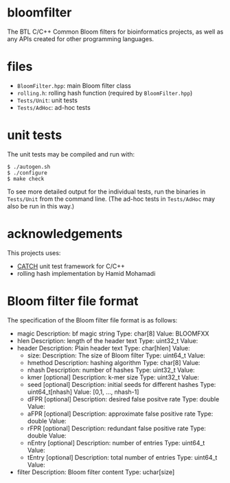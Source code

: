 # bloomfilter
The BTL C/C++ Common Bloom filters for bioinformatics projects, as well as any APIs created for other programming languages.

# files

* `BloomFilter.hpp`: main Bloom filter class
* `rolling.h`: rolling hash function (required by `BloomFilter.hpp`)
* `Tests/Unit`: unit tests
* `Tests/AdHoc`: ad-hoc tests

# unit tests

The unit tests may be compiled and run with:

	$ ./autogen.sh
	$ ./configure
	$ make check

To see more detailed output for the individual tests, run the binaries in `Tests/Unit` from the command line. (The ad-hoc tests in `Tests/AdHoc` may also be run in this way.)

# acknowledgements

This projects uses:
* [CATCH](https://github.com/philsquared/Catch) unit test framework for C/C++
* rolling hash implementation by Hamid Mohamadi

# Bloom filter file format

The specification of the Bloom filter file format is as follows:

* magic
	Description: bf magic string 
	Type: char[8]
	Value: BLOOMFXX
* hlen
	Description: length of the header text
	Type: uint32_t
	Value:
* header
	Description: Plain header text
	Type: char[hlen]
	Value:
	- size:
		Description: The size of Bloom filter
		Type: uint64_t
		Value:
	- hmethod
		Description: hashing algorithm
		Type: char[8]
		Value:
	- nhash
		Description: number of hashes
		Type: uint32_t
		Value:
	- kmer [optional]
		Description: k-mer size
		Type: uint32_t
		Value:
	- seed [optional]
		Description: initial seeds for different hashes
		Type: uint64_t[nhash]
		Value: [0,1, ..., nhash-1] 
	- dFPR [optional]
		Description: desired false positve rate
		Type: double
		Value:
	- aFPR [optional]
		Description: approximate false positive rate
		Type: double
		Value:
	- rFPR [optional]
		Description: redundant false positive rate
		Type: double
		Value:
	- nEntry [optional]
		Description: number of entries
		Type: uint64_t
		Value:
	- tEntry [optional]
		Description: total number of entries
		Type: uint64_t
		Value:
* filter 
	Description: Bloom filter content
	Type: uchar[size]
